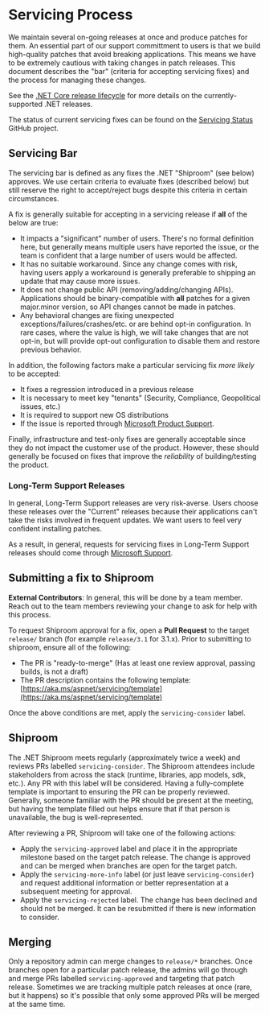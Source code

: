 # Servicing Process

We maintain several on-going releases at once and produce patches for them. An essential part of our support committment to users is that we build high-quality patches that avoid breaking applications. This means we have to be extremely cautious with taking changes in patch releases. This document describes the "bar" (criteria for accepting servicing fixes) and the process for managing these changes.

See the [.NET Core release lifecycle](https://dotnet.microsoft.com/platform/support/policy/dotnet-core#lifecycle) for more details on the currently-supported .NET releases.

The status of current servicing fixes can be found on the [Servicing Status](https://github.com/dotnet/aspnetcore/projects/11) GitHub project.

## Servicing Bar

The servicing bar is defined as any fixes the .NET "Shiproom" (see below) approves. We use certain criteria to evaluate fixes (described below) but still reserve the right to accept/reject bugs despite this criteria in certain circumstances.

A fix is generally suitable for accepting in a servicing release if **all** of the below are true:

* It impacts a "significant" number of users. There's no formal definition here, but generally means multiple users have reported the issue, or the team is confident that a large number of users would be affected.
* It has no suitable workaround. Since any change comes with risk, having users apply a workaround is generally preferable to shipping an update that may cause more issues.
* It does not change public API (removing/adding/changing APIs). Applications should be binary-compatible with **all** patches for a given major.minor version, so API changes cannot be made in patches.
* Any behavioral changes are fixing unexpected exceptions/failures/crashes/etc. or are behind opt-in configuration. In rare cases, where the value is high, we will take changes that are not opt-in, but will provide opt-out configuration to disable them and restore previous behavior.

In addition, the following factors make a particular servicing fix *more likely* to be accepted:

* It fixes a regression introduced in a previous release
* It is necessary to meet key "tenants" (Security, Compliance, Geopolitical issues, etc.)
* It is required to support new OS distributions
* If the issue is reported through [Microsoft Product Support](https://dotnet.microsoft.com/platform/support).

Finally, infrastructure and test-only fixes are generally acceptable since they do not impact the customer use of the product. However, these should generally be focused on fixes that improve the *reliability* of building/testing the product.

### Long-Term Support Releases

In general, Long-Term Support releases are very risk-averse. Users choose these releases over the "Current" releases because their applications can't take the risks involved in frequent updates. We want users to feel very confident installing patches.

As a result, in general, requests for servicing fixes in Long-Term Support releases should come through [Microsoft Support](https://dotnet.microsoft.com/platform/support).

## Submitting a fix to Shiproom

**External Contributors**: In general, this will be done by a team member. Reach out to the team members reviewing your change to ask for help with this process.

To request Shiproom approval for a fix, open a **Pull Request** to the target `release/` branch (for example `release/3.1` for 3.1.x). Prior to submitting to shiproom, ensure all of the following:

* The PR is "ready-to-merge" (Has at least one review approval, passing builds, is not a draft)
* The PR description contains the following template: [https://aka.ms/aspnet/servicing/template](https://aka.ms/aspnet/servicing/template)

Once the above conditions are met, apply the `servicing-consider` label.

## Shiproom

The .NET Shiproom meets regularly (approximately twice a week) and reviews PRs labelled `servicing-consider`. The Shiproom attendees include stakeholders from across the stack (runtime, libraries, app models, sdk, etc.). Any PR with this label will be considered. Having a fully-complete template is important to ensuring the PR can be properly reviewed. Generally, someone familiar with the PR should be present at the meeting, but having the template filled out helps ensure that if that person is unavailable, the bug is well-represented.

After reviewing a PR, Shiproom will take one of the following actions:

* Apply the `servicing-approved` label and place it in the appropriate milestone based on the target patch release. The change is approved and can be merged when branches are open for the target patch.
* Apply the `servicing-more-info` label (or just leave `servicing-consider`) and request additional information or better representation at a subsequent meeting for approval.
* Apply the `servicing-rejected` label. The change has been declined and should not be merged. It can be resubmitted if there is new information to consider.

## Merging

Only a repository admin can merge changes to `release/*` branches. Once branches open for a particular patch release, the admins will go through and merge PRs labelled `servicing-approved` and targeting that patch release. Sometimes we are tracking multiple patch releases at once (rare, but it happens) so it's possible that only some approved PRs will be merged at the same time.
